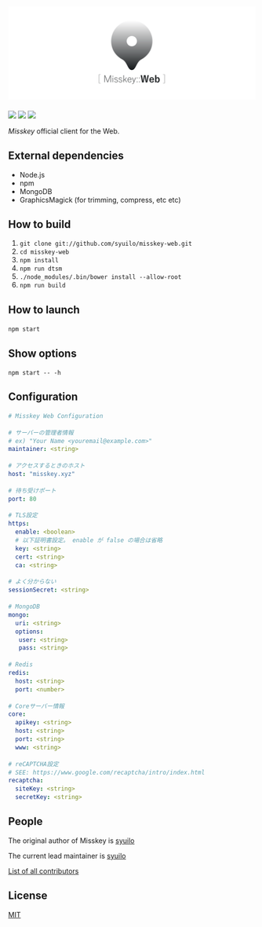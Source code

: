 ![](./web.png)
-----------------------------

[![][travis-badge]][travis-link]
[![][dependencies-badge]][dependencies-link]
[![][mit-badge]][mit]

*Misskey* official client for the Web.

## External dependencies
* Node.js
* npm
* MongoDB
* GraphicsMagick (for trimming, compress, etc etc)

## How to build
1. `git clone git://github.com/syuilo/misskey-web.git`
2. `cd misskey-web`
3. `npm install`
4. `npm run dtsm`
4. `./node_modules/.bin/bower install --allow-root`
5. `npm run build`

## How to launch
`npm start`

## Show options
`npm start -- -h`

## Configuration

``` yaml
# Misskey Web Configuration

# サーバーの管理者情報
# ex) "Your Name <youremail@example.com>"
maintainer: <string>

# アクセスするときのホスト
host: "misskey.xyz"

# 待ち受けポート
port: 80

# TLS設定
https:
  enable: <boolean>
  # 以下証明書設定。 enable が false の場合は省略
  key: <string>
  cert: <string>
  ca: <string>

# よく分からない
sessionSecret: <string>

# MongoDB
mongo:
  uri: <string>
  options:
   user: <string>
   pass: <string>

# Redis
redis:
  host: <string>
  port: <number>

# Coreサーバー情報
core:
  apikey: <string>
  host: <string>
  port: <string>
  www: <string>

# reCAPTCHA設定
# SEE: https://www.google.com/recaptcha/intro/index.html
recaptcha:
  siteKey: <string>
  secretKey: <string>

```

## People

The original author of Misskey is [syuilo](https://github.com/syuilo)

The current lead maintainer is [syuilo](https://github.com/syuilo)

[List of all contributors](https://github.com/syuilo/misskey-web/graphs/contributors)

## License
[MIT](LICENSE)

[mit]:                http://opensource.org/licenses/MIT
[mit-badge]:          https://img.shields.io/badge/license-MIT-444444.svg?style=flat-square
[travis-link]:        https://travis-ci.org/syuilo/misskey-web
[travis-badge]:       http://img.shields.io/travis/syuilo/misskey-web.svg?style=flat-square
[dependencies-link]:  https://gemnasium.com/syuilo/misskey-web
[dependencies-badge]: https://img.shields.io/gemnasium/syuilo/misskey-web.svg?style=flat-square
